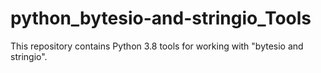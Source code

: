 # python_bytesio-and-stringio_Tools
This repository contains Python 3.8 tools for working with "bytesio and stringio".
